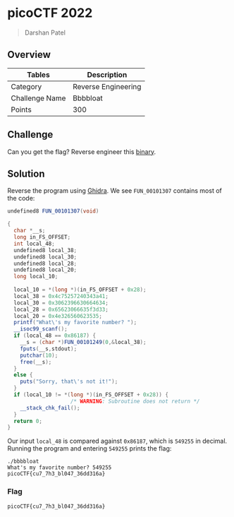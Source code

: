 # picoCTF 2022

> Darshan Patel

## Overview

| Tables | Description |
| ------ | ----------- |
| Category | Reverse Engineering |
| Challenge Name | Bbbbloat |
| Points | 300 |

## Challenge

Can you get the flag? Reverse engineer this [binary](./bbbbloat).

## Solution

Reverse the program using [Ghidra](https://ghidra-sre.org/). We see `FUN_00101307` contains most of the code:

```c#
undefined8 FUN_00101307(void)

{
  char *__s;
  long in_FS_OFFSET;
  int local_48;
  undefined8 local_38;
  undefined8 local_30;
  undefined8 local_28;
  undefined8 local_20;
  long local_10;
  
  local_10 = *(long *)(in_FS_OFFSET + 0x28);
  local_38 = 0x4c75257240343a41;
  local_30 = 0x3062396630664634;
  local_28 = 0x65623066635f3d33;
  local_20 = 0x4e326560623535;
  printf("What\'s my favorite number? ");
  __isoc99_scanf();
  if (local_48 == 0x86187) {
    __s = (char *)FUN_00101249(0,&local_38);
    fputs(__s,stdout);
    putchar(10);
    free(__s);
  }
  else {
    puts("Sorry, that\'s not it!");
  }
  if (local_10 != *(long *)(in_FS_OFFSET + 0x28)) {
                    /* WARNING: Subroutine does not return */
    __stack_chk_fail();
  }
  return 0;
}
```

Our input `local_48` is compared against `0x86187`, which is `549255` in decimal. Running the program and entering `549255` prints the flag:

```
./bbbbloat
What's my favorite number? 549255
picoCTF{cu7_7h3_bl047_36dd316a}
```

### Flag

`picoCTF{cu7_7h3_bl047_36dd316a}`
